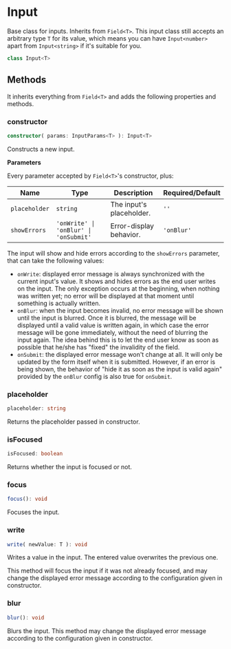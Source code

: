 # Input

Base class for inputs. Inherits from `Field<T>`. This input class still accepts an arbitrary type `T` for its value, which means you can have `Input<number>` apart from `Input<string>` if it's suitable for you.

```ts
class Input<T>
```

## Methods
It inherits everything from `Field<T>` and adds the following properties and methods.

### constructor

```ts
constructor( params: InputParams<T> ): Input<T>
```

Constructs a new input.

**Parameters**

Every parameter accepted by `Field<T>`'s constructor, plus:

| Name | Type | Description | Required/Default |
| ---- | ---- | ----------- | ---------------------- | 
| `placeholder` | `string` | The input's placeholder. | `''` |
| `showErrors` | `'onWrite' \| 'onBlur' \| 'onSubmit'` | Error-display behavior. | `'onBlur'` |

The input will show and hide errors according to the `showErrors` parameter, that can take the following values:
- `onWrite`: displayed error message is always synchronized with the current input's value. It shows and hides errors as the end user writes on the input. The only exception occurs at the beginning, when nothing was written yet; no error will be displayed at that moment until something is actually written.
- `onBlur`: when the input becomes invalid, no error message will be shown until the input is blurred. Once it is blurred, the message will be displayed until a valid value is written again, in which case the error message will be gone immediately, without the need of blurring the input again. The idea behind this is to let the end user know as soon as possible that he/she has "fixed" the invalidity of the field.
- `onSubmit`: the displayed error message won't change at all. It will only be updated by the form itself when it is submitted. However, if an error is being shown, the behavior of "hide it as soon as the input is valid again" provided by the `onBlur` config is also true for `onSubmit`.

### placeholder

```ts
placeholder: string
```

Returns the placeholder passed in constructor.

### isFocused

```ts
isFocused: boolean
```

Returns whether the input is focused or not.

### focus

```ts
focus(): void
```

Focuses the input.

### write

```ts
write( newValue: T ): void
```

Writes a value in the input. The entered value overwrites the previous one.

This method will focus the input if it was not already focused, and may change the displayed error message according to the configuration given in constructor.

### blur

```ts
blur(): void
```

Blurs the input. This method may change the displayed error message according to the configuration given in constructor.
